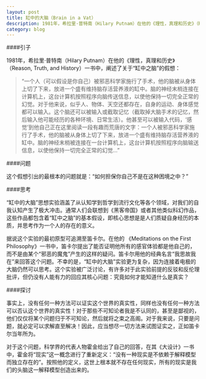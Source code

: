 ```yaml
---
layout: post
title: 缸中的大脑（Brain in a Vat）
description: 1981年，希拉里·普特南（Hilary Putnam）在他的《理性，真理和历史》（Reason, Truth, and History）一书中，阐述了关于“缸中之脑”的假想。本文转载自本人百度空间，做了少许修改，将对这个问题做些许探讨。
category: blog
---
```


####引子

1981年，希拉里·普特南（Hilary Putnam）在他的《理性，真理和历史》（Reason, Truth, and History）一书中，阐述了关于“缸中之脑”的假想：

>“一个人（可以假设是你自己）被邪恶科学家施行了手术，他的脑被从身体上切了下来，放进一个盛有维持脑存活营养液的缸中。脑的神经末梢连接在计算机上，这台计算机按照程序向脑传送信息，以使他保持一切完全正常的幻觉。对于他来说，似乎人、物体、天空还都存在，自身的运动、身体感觉都可以输入。这个脑还可以被输入或截取记忆（截取掉大脑手术的记忆，然后输入他可能经历的各种环境、日常生活）。他甚至可以被输入代码，‘感觉’到他自己正在这里阅读一段有趣而荒唐的文字：一个人被邪恶科学家施行了手术，他的脑被从身体上切了下来，放进一个盛有维持脑存活营养液的缸中。脑的神经末梢被连接在一台计算机上，这台计算机按照程序向脑输送信息，以使他保持一切完全正常的幻觉…” 

####问题

这个假想引出的最根本的问题就是：“如何担保你自己不是在这种困境之中？”

####思考

“缸中的大脑”思想实验涵盖了从认知学到哲学到流行文化等各个领域，对我们的自我认知产生了极大冲击。通常人们会联想到《黑客帝国》或者其他类似科幻作品，这些作品都包含着“缸中之脑”的基本假设，即核心思想是是人们质疑自身经历的本质，并思考作为一个人的存在的意义。

据说这个实验的最初原型可追溯至笛卡尔。在他的 《Meditations on the First Philosophy》一书中，笛卡尔提出了能否证明他所有的感官体验都是他自己的，而不是由某个“邪恶的魔鬼”产生的这样的疑问。笛卡尔用他的经典名言“我思故我在”来回答这个问题。不幸的是，“缸中的大脑”实验更为复杂，因为连接着电极的大脑仍然可以思考。这个实验被广泛讨论，有许多对于此实验前提的反驳和反伦理批评，但仍没有人能有力的回应其核心问题：究竟如何才能知道什么是真实？

####探讨

事实上，没有任何一种方法可以证实这个世界的真实性，同样也没有任何一种方法可以否认这个世界的真实性！对于那些不可知论者我是不认同的，甚至是鄙视的，他们仅仅将某个问题归于不可知论，然后就将之束之高阁。对于我来说，只要是问题，就必定可以求解直至解决！因此，应当想尽一切方法来试图证实之，正如笛卡尔当年所为。

对于这个问题，科学界的代表人物霍金给出了自己的回答，在其《大设计》一书中，霍金将“现实”这一概念进行了重新定义：“没有一种现实是不依赖于解释模型而独立存在的”。按照他的定义，这世上根本就不存在任何现实，所有的现实是我们的头脑这一解释模型创造出来的。



